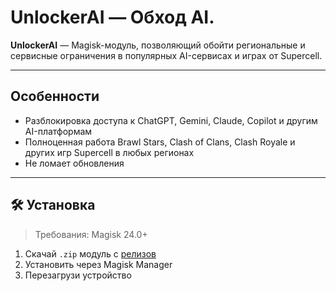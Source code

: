 # UnlockerAI — Обход AI.

**UnlockerAI** — Magisk-модуль, позволяющий обойти региональные и сервисные ограничения в популярных AI-сервисах и играх от Supercell.

---

## Особенности

- Разблокировка доступа к ChatGPT, Gemini, Claude, Copilot и другим AI-платформам  
- Полноценная работа Brawl Stars, Clash of Clans, Clash Royale и других игр Supercell в любых регионах  
- Не ломает обновления  

---

## 🛠️ Установка

> Требования: Magisk 24.0+ 

1. Скачай `.zip` модуль с [релизов](https://github.com/ImInsane1337/UnlockerAI/releases)  
2. Установить через Magisk Manager  
3. Перезагрузи устройство
